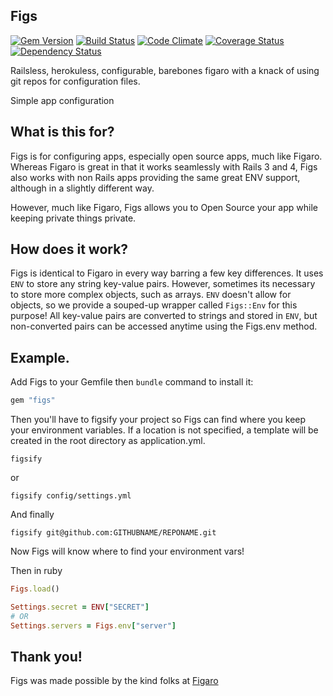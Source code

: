 ## Figs
[![Gem Version](https://badge.fury.io/rb/figs.png)](http://badge.fury.io/rb/figs)
[![Build Status](https://travis-ci.org/NYULibraries/figs.png?branch=master)](https://travis-ci.org/NYULibraries/figs)
[![Code Climate](https://codeclimate.com/github/NYULibraries/figs.png)](https://codeclimate.com/github/NYULibraries/figs)
[![Coverage Status](https://coveralls.io/repos/NYULibraries/figs/badge.png?branch=master)](https://coveralls.io/r/NYULibraries/figs)
[![Dependency Status](https://gemnasium.com/NYULibraries/figs.png)](https://gemnasium.com/NYULibraries/figs)

Railsless, herokuless, configurable, barebones figaro with a knack of using git repos for configuration files.

Simple app configuration

## What is this for?

Figs is for configuring apps, especially open source apps, much like Figaro. Whereas Figaro is great in that it works seamlessly with Rails 3 and 4, Figs also works with non Rails apps providing the same great ENV support, although in a slightly different way.

However, much like Figaro, Figs allows you to Open Source your app while keeping private things private.

## How does it work?

Figs is identical to Figaro in every way barring a few key differences. It uses `ENV` to store any string key-value pairs. However, sometimes its necessary to store more complex objects, such as arrays. `ENV` doesn't allow for objects, so we provide a souped-up wrapper called `Figs::Env` for this purpose! All key-value pairs are converted to strings and stored in `ENV`, but non-converted pairs can be accessed anytime using  the Figs.env method.

## Example.

Add Figs to your Gemfile then `bundle` command to install it:

```ruby
gem "figs"
```

Then you'll have to figsify your project so Figs can find where you keep your environment variables. If a location is not specified, a template will be created in the root directory as application.yml.

```
figsify
```
or

```
figsify config/settings.yml
```
And finally 

```
figsify git@github.com:GITHUBNAME/REPONAME.git
```

Now Figs will know where to find your environment vars!

Then in ruby

```ruby
Figs.load()

Settings.secret = ENV["SECRET"]
# OR
Settings.servers = Figs.env["server"]
```

## Thank you!

Figs was made possible by the kind folks at [Figaro](https://github.com/laserlemon/figaro)
